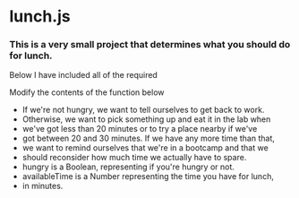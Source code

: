 # lunch.js

### This is a very small project that determines what you should do for lunch. 

Below I have included all of the required 



   Modify the contents of the function below
 * If we're not hungry, we want to tell ourselves to get back to work.
 * Otherwise, we want to pick something up and eat it in the lab when
 * we've got less than 20 minutes or to try a place nearby if we've
 * got between 20 and 30 minutes. If we have any more time than that,
 * we want to remind ourselves that we're in a bootcamp and that we
 * should reconsider how much time we actually have to spare.
 * hungry is a Boolean, representing if you're hungry or not.
 * availableTime is a Number representing the time you have for lunch,
 * in minutes.
 


